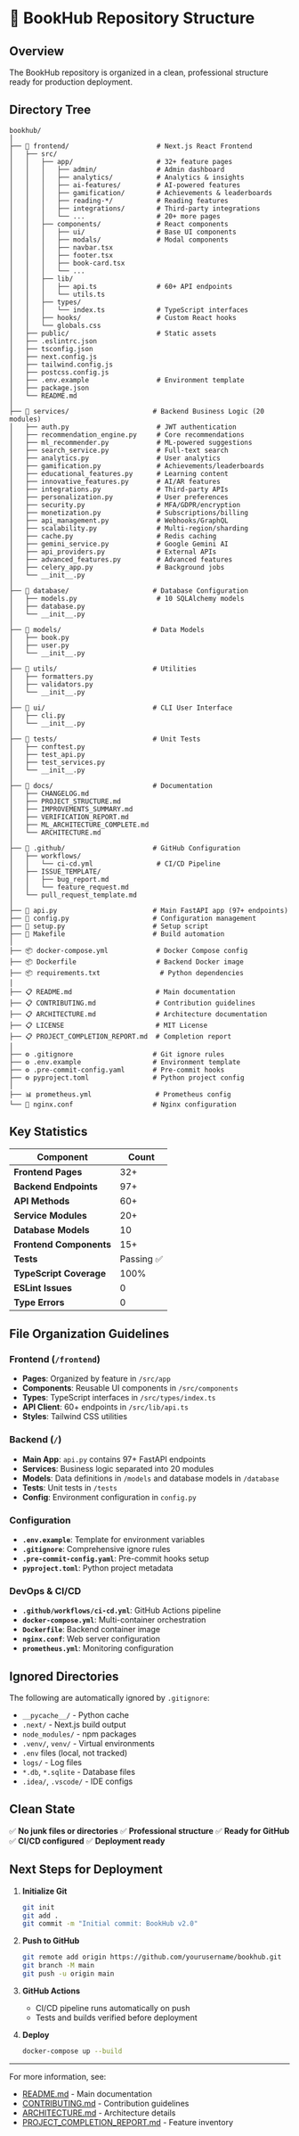 # 📁 BookHub Repository Structure

## Overview

The BookHub repository is organized in a clean, professional structure ready for production deployment.

## Directory Tree

```
bookhub/
│
├── 📁 frontend/                      # Next.js React Frontend
│   ├── src/
│   │   ├── app/                     # 32+ feature pages
│   │   │   ├── admin/               # Admin dashboard
│   │   │   ├── analytics/           # Analytics & insights
│   │   │   ├── ai-features/         # AI-powered features
│   │   │   ├── gamification/        # Achievements & leaderboards
│   │   │   ├── reading-*/           # Reading features
│   │   │   ├── integrations/        # Third-party integrations
│   │   │   └── ...                  # 20+ more pages
│   │   ├── components/              # React components
│   │   │   ├── ui/                  # Base UI components
│   │   │   ├── modals/              # Modal components
│   │   │   ├── navbar.tsx
│   │   │   ├── footer.tsx
│   │   │   ├── book-card.tsx
│   │   │   └── ...
│   │   ├── lib/
│   │   │   ├── api.ts               # 60+ API endpoints
│   │   │   └── utils.ts
│   │   ├── types/
│   │   │   └── index.ts             # TypeScript interfaces
│   │   ├── hooks/                   # Custom React hooks
│   │   └── globals.css
│   ├── public/                      # Static assets
│   ├── .eslintrc.json
│   ├── tsconfig.json
│   ├── next.config.js
│   ├── tailwind.config.js
│   ├── postcss.config.js
│   ├── .env.example                 # Environment template
│   ├── package.json
│   └── README.md
│
├── 📁 services/                     # Backend Business Logic (20 modules)
│   ├── auth.py                      # JWT authentication
│   ├── recommendation_engine.py     # Core recommendations
│   ├── ml_recommender.py            # ML-powered suggestions
│   ├── search_service.py            # Full-text search
│   ├── analytics.py                 # User analytics
│   ├── gamification.py              # Achievements/leaderboards
│   ├── educational_features.py      # Learning content
│   ├── innovative_features.py       # AI/AR features
│   ├── integrations.py              # Third-party APIs
│   ├── personalization.py           # User preferences
│   ├── security.py                  # MFA/GDPR/encryption
│   ├── monetization.py              # Subscriptions/billing
│   ├── api_management.py            # Webhooks/GraphQL
│   ├── scalability.py               # Multi-region/sharding
│   ├── cache.py                     # Redis caching
│   ├── gemini_service.py            # Google Gemini AI
│   ├── api_providers.py             # External APIs
│   ├── advanced_features.py         # Advanced features
│   ├── celery_app.py                # Background jobs
│   └── __init__.py
│
├── 📁 database/                     # Database Configuration
│   ├── models.py                    # 10 SQLAlchemy models
│   ├── database.py
│   └── __init__.py
│
├── 📁 models/                       # Data Models
│   ├── book.py
│   ├── user.py
│   └── __init__.py
│
├── 📁 utils/                        # Utilities
│   ├── formatters.py
│   ├── validators.py
│   └── __init__.py
│
├── 📁 ui/                           # CLI User Interface
│   ├── cli.py
│   └── __init__.py
│
├── 📁 tests/                        # Unit Tests
│   ├── conftest.py
│   ├── test_api.py
│   ├── test_services.py
│   └── __init__.py
│
├── 📁 docs/                         # Documentation
│   ├── CHANGELOG.md
│   ├── PROJECT_STRUCTURE.md
│   ├── IMPROVEMENTS_SUMMARY.md
│   ├── VERIFICATION_REPORT.md
│   ├── ML_ARCHITECTURE_COMPLETE.md
│   └── ARCHITECTURE.md
│
├── 📁 .github/                      # GitHub Configuration
│   ├── workflows/
│   │   └── ci-cd.yml                # CI/CD Pipeline
│   ├── ISSUE_TEMPLATE/
│   │   ├── bug_report.md
│   │   └── feature_request.md
│   └── pull_request_template.md
│
├── 📄 api.py                        # Main FastAPI app (97+ endpoints)
├── 📄 config.py                     # Configuration management
├── 📄 setup.py                      # Setup script
├── 📄 Makefile                      # Build automation
│
├── 📦 docker-compose.yml            # Docker Compose config
├── 📦 Dockerfile                    # Backend Docker image
├── 📦 requirements.txt               # Python dependencies
│
├── 📋 README.md                     # Main documentation
├── 📋 CONTRIBUTING.md               # Contribution guidelines
├── 📋 ARCHITECTURE.md               # Architecture documentation
├── 📋 LICENSE                       # MIT License
├── 📋 PROJECT_COMPLETION_REPORT.md  # Completion report
│
├── ⚙️ .gitignore                    # Git ignore rules
├── ⚙️ .env.example                  # Environment template
├── ⚙️ .pre-commit-config.yaml       # Pre-commit hooks
├── ⚙️ pyproject.toml                # Python project config
│
├── 📊 prometheus.yml                # Prometheus config
└── 🔧 nginx.conf                    # Nginx configuration
```

## Key Statistics

| Component | Count |
|-----------|-------|
| **Frontend Pages** | 32+ |
| **Backend Endpoints** | 97+ |
| **API Methods** | 60+ |
| **Service Modules** | 20+ |
| **Database Models** | 10 |
| **Frontend Components** | 15+ |
| **Tests** | Passing ✅ |
| **TypeScript Coverage** | 100% |
| **ESLint Issues** | 0 |
| **Type Errors** | 0 |

## File Organization Guidelines

### Frontend (`/frontend`)
- **Pages**: Organized by feature in `/src/app`
- **Components**: Reusable UI components in `/src/components`
- **Types**: TypeScript interfaces in `/src/types/index.ts`
- **API Client**: 60+ endpoints in `/src/lib/api.ts`
- **Styles**: Tailwind CSS utilities

### Backend (`/`)
- **Main App**: `api.py` contains 97+ FastAPI endpoints
- **Services**: Business logic separated into 20 modules
- **Models**: Data definitions in `/models` and database models in `/database`
- **Tests**: Unit tests in `/tests`
- **Config**: Environment configuration in `config.py`

### Configuration
- **`.env.example`**: Template for environment variables
- **`.gitignore`**: Comprehensive ignore rules
- **`.pre-commit-config.yaml`**: Pre-commit hooks setup
- **`pyproject.toml`**: Python project metadata

### DevOps & CI/CD
- **`.github/workflows/ci-cd.yml`**: GitHub Actions pipeline
- **`docker-compose.yml`**: Multi-container orchestration
- **`Dockerfile`**: Backend container image
- **`nginx.conf`**: Web server configuration
- **`prometheus.yml`**: Monitoring configuration

## Ignored Directories

The following are automatically ignored by `.gitignore`:
- `__pycache__/` - Python cache
- `.next/` - Next.js build output
- `node_modules/` - npm packages
- `.venv/`, `venv/` - Virtual environments
- `.env` files (local, not tracked)
- `logs/` - Log files
- `*.db`, `*.sqlite` - Database files
- `.idea/`, `.vscode/` - IDE configs

## Clean State

✅ **No junk files or directories**
✅ **Professional structure**
✅ **Ready for GitHub**
✅ **CI/CD configured**
✅ **Deployment ready**

## Next Steps for Deployment

1. **Initialize Git**
   ```bash
   git init
   git add .
   git commit -m "Initial commit: BookHub v2.0"
   ```

2. **Push to GitHub**
   ```bash
   git remote add origin https://github.com/yourusername/bookhub.git
   git branch -M main
   git push -u origin main
   ```

3. **GitHub Actions**
   - CI/CD pipeline runs automatically on push
   - Tests and builds verified before deployment

4. **Deploy**
   ```bash
   docker-compose up --build
   ```

---

For more information, see:
- [README.md](README.md) - Main documentation
- [CONTRIBUTING.md](CONTRIBUTING.md) - Contribution guidelines
- [ARCHITECTURE.md](ARCHITECTURE.md) - Architecture details
- [PROJECT_COMPLETION_REPORT.md](PROJECT_COMPLETION_REPORT.md) - Feature inventory
